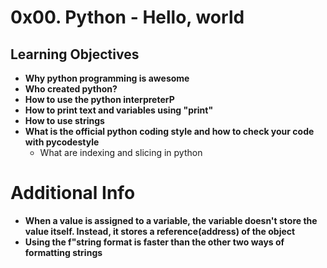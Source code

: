# 0x00. Python - Hello, world

## Learning Objectives
* **Why python programming is awesome**
* **Who created python?**
* **How to use the python interpreterP**
* **How to print text and variables using "print"**
* **How to use strings**
* **What is the official python coding style and how to check your code with pycodestyle**
  * What are indexing and slicing in python

# Additional Info
* **When a value is assigned to a variable, the variable doesn't store the value itself. Instead, it stores a reference(address) of the object**
* **Using the f"string format is faster than the other two ways of formatting strings**
